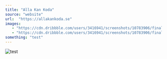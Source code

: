 ```yaml
---
title: "Alla Kan Koda"
source: "website"
url:  "https://allakankoda.se"
images:
   - "https://cdn.dribbble.com/users/3416941/screenshots/10783906/final__2__4x.jpg"
   - "https://cdn.dribbble.com/users/3416941/screenshots/10783906/final__2__4x.jpg"
something: "test"
---
```


![test]({{images[0]}})